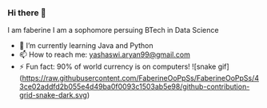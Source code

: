 ### Hi there 👋
I am faberine
I am a sophomore persuing BTech in Data Science
- 🌱 I’m currently learning Java and Python
- 📫 How to reach me: yashaswi.aryan99@gmail.com
- ⚡ Fun fact: 90% of world currency is on computers!
![snake gif]
(https://raw.githubusercontent.com/FaberineOoPpSs/FaberineOoPpSs/43ce02addfd2b055e4d49ba0f0093c1503ab5e98/github-contribution-grid-snake-dark.svg)

